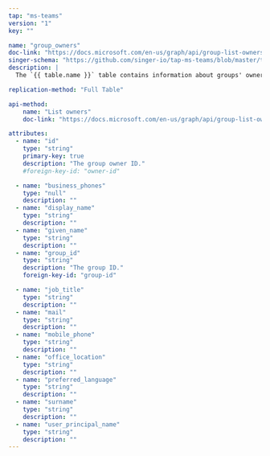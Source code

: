 ```yaml
---
tap: "ms-teams"
version: "1"
key: ""

name: "group_owners"
doc-link: "https://docs.microsoft.com/en-us/graph/api/group-list-owners?view=graph-rest-1.0&tabs=http"
singer-schema: "https://github.com/singer-io/tap-ms-teams/blob/master/tap_ms_teams/schemas/group_owners.json"
description: |
  The `{{ table.name }}` table contains information about groups' owners in your Microsoft account. The owners can be a set of users or service principals that have modifying priviligges. Groups created in Microsoft Exchange will not be available in this table.

replication-method: "Full Table"

api-method:
    name: "List owners"
    doc-link: "https://docs.microsoft.com/en-us/graph/api/group-list-owners?view=graph-rest-1.0&tabs=http"

attributes:
  - name: "id"
    type: "string"
    primary-key: true
    description: "The group owner ID."
    #foreign-key-id: "owner-id"

  - name: "business_phones"
    type: "null"
    description: ""
  - name: "display_name"
    type: "string"
    description: ""
  - name: "given_name"
    type: "string"
    description: ""
  - name: "group_id"
    type: "string"
    description: "The group ID."
    foreign-key-id: "group-id"

  - name: "job_title"
    type: "string"
    description: ""
  - name: "mail"
    type: "string"
    description: ""
  - name: "mobile_phone"
    type: "string"
    description: ""
  - name: "office_location"
    type: "string"
    description: ""
  - name: "preferred_language"
    type: "string"
    description: ""
  - name: "surname"
    type: "string"
    description: ""
  - name: "user_principal_name"
    type: "string"
    description: ""
---
```

